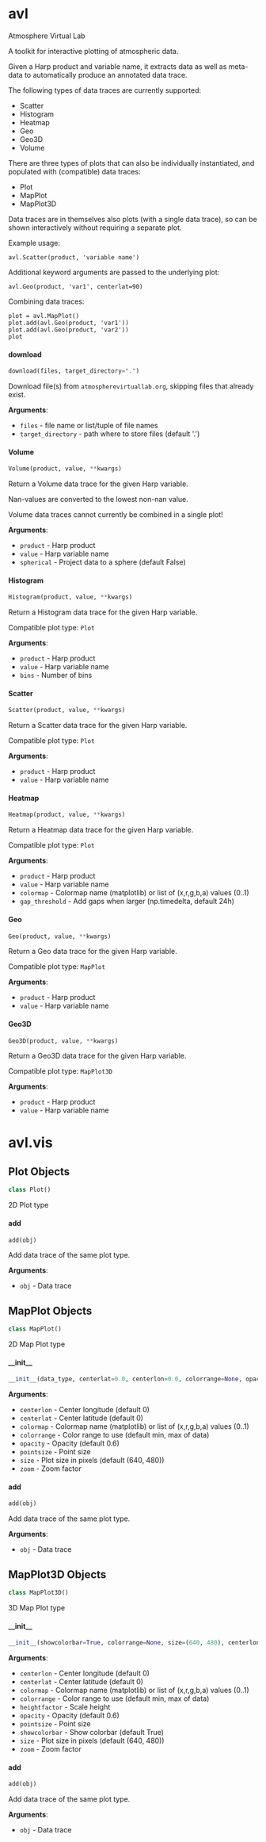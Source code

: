<a name="avl"></a>
# avl

Atmosphere Virtual Lab

A toolkit for interactive plotting of atmospheric data.

Given a Harp product and variable name, it extracts data as well as meta-data
to automatically produce an annotated data trace.

The following types of data traces are currently supported:

- Scatter
- Histogram
- Heatmap
- Geo
- Geo3D
- Volume

There are three types of plots that can also be individually instantiated, and
populated with (compatible) data traces:

- Plot
- MapPlot
- MapPlot3D

Data traces are in themselves also plots (with a single data trace), so
can be shown interactively without requiring a separate plot.

Example usage:

    avl.Scatter(product, 'variable name')

Additional keyword arguments are passed to the underlying plot:

    avl.Geo(product, 'var1', centerlat=90)

Combining data traces:

    plot = avl.MapPlot()
    plot.add(avl.Geo(product, 'var1'))
    plot.add(avl.Geo(product, 'var2'))
    plot

<a id="avl.download"></a>

#### download

```python
download(files, target_directory=".")
```

Download file(s) from `atmospherevirtuallab.org`, skipping files
that already exist.

**Arguments**:

- `files` - file name or list/tuple of file names
- `target_directory` - path where to store files (default '.')

<a id="avl.Volume"></a>

#### Volume

```python
Volume(product, value, **kwargs)
```

Return a Volume data trace for the given Harp variable.

Nan-values are converted to the lowest non-nan value.

Volume data traces cannot currently be combined in a single plot!

**Arguments**:

- `product` - Harp product
- `value` - Harp variable name
- `spherical` - Project data to a sphere (default False)

<a id="avl.Histogram"></a>

#### Histogram

```python
Histogram(product, value, **kwargs)
```

Return a Histogram data trace for the given Harp variable.

Compatible plot type: `Plot`

**Arguments**:

- `product` - Harp product
- `value` - Harp variable name
- `bins` - Number of bins

<a id="avl.Scatter"></a>

#### Scatter

```python
Scatter(product, value, **kwargs)
```

Return a Scatter data trace for the given Harp variable.

Compatible plot type: `Plot`

**Arguments**:

- `product` - Harp product
- `value` - Harp variable name

<a id="avl.Heatmap"></a>

#### Heatmap

```python
Heatmap(product, value, **kwargs)
```

Return a Heatmap data trace for the given Harp variable.

Compatible plot type: `Plot`

**Arguments**:

- `product` - Harp product
- `value` - Harp variable name
- `colormap` - Colormap name (matplotlib) or list of (x,r,g,b,a) values (0..1)
- `gap_threshold` - Add gaps when larger (np.timedelta, default 24h)

<a id="avl.Geo"></a>

#### Geo

```python
Geo(product, value, **kwargs)
```

Return a Geo data trace for the given Harp variable.

Compatible plot type: `MapPlot`

**Arguments**:

- `product` - Harp product
- `value` - Harp variable name

<a id="avl.Geo3D"></a>

#### Geo3D

```python
Geo3D(product, value, **kwargs)
```

Return a Geo3D data trace for the given Harp variable.

Compatible plot type: `MapPlot3D`

**Arguments**:

- `product` - Harp product
- `value` - Harp variable name

<a id="avl.vis"></a>

# avl.vis

<a id="avl.vis.Plot"></a>

## Plot Objects

```python
class Plot()
```

2D Plot type

<a id="avl.vis.Plot.add"></a>

#### add

```python
add(obj)
```

Add data trace of the same plot type.

**Arguments**:

- `obj` - Data trace

<a id="avl.vis.MapPlot"></a>

## MapPlot Objects

```python
class MapPlot()
```

2D Map Plot type

<a id="avl.vis.MapPlot.__init__"></a>

#### \_\_init\_\_

```python
__init__(data_type, centerlat=0.0, centerlon=0.0, colorrange=None, opacity=1, pointsize=2, zoom=1, size=(800, 400), colormap=None, **kwargs)
```

**Arguments**:

- `centerlon` - Center longitude (default 0)
- `centerlat` - Center latitude (default 0)
- `colormap` - Colormap name (matplotlib) or list of (x,r,g,b,a) values (0..1)
- `colorrange` - Color range to use (default min, max of data)
- `opacity` - Opacity (default 0.6)
- `pointsize` - Point size
- `size` - Plot size in pixels (default (640, 480))
- `zoom` - Zoom factor

<a id="avl.vis.MapPlot.add"></a>

#### add

```python
add(obj)
```

Add data trace of the same plot type.

**Arguments**:

- `obj` - Data trace

<a id="avl.vis.MapPlot3D"></a>

## MapPlot3D Objects

```python
class MapPlot3D()
```

3D Map Plot type

<a id="avl.vis.MapPlot3D.__init__"></a>

#### \_\_init\_\_

```python
__init__(showcolorbar=True, colorrange=None, size=(640, 480), centerlon=0, centerlat=0, opacity=0.6, pointsize=None, heightfactor=None, zoom=None, colormap=None, **kwargs)
```

**Arguments**:

- `centerlon` - Center longitude (default 0)
- `centerlat` - Center latitude (default 0)
- `colormap` - Colormap name (matplotlib) or list of (x,r,g,b,a) values (0..1)
- `colorrange` - Color range to use (default min, max of data)
- `heightfactor` - Scale height
- `opacity` - Opacity (default 0.6)
- `pointsize` - Point size
- `showcolorbar` - Show colorbar (default True)
- `size` - Plot size in pixels (default (640, 480))
- `zoom` - Zoom factor

<a id="avl.vis.MapPlot3D.add"></a>

#### add

```python
add(obj)
```

Add data trace of the same plot type.

**Arguments**:

- `obj` - Data trace

